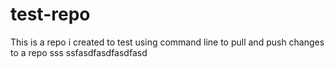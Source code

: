 # test-repo
This is a repo i created to test using command line to pull and push changes to a repo
sss
 ssfasdfasdfasdfasd